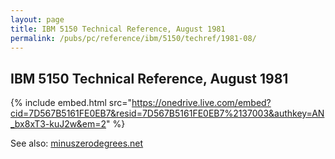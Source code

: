 ```yaml
---
layout: page
title: IBM 5150 Technical Reference, August 1981
permalink: /pubs/pc/reference/ibm/5150/techref/1981-08/
---
```


IBM 5150 Technical Reference, August 1981
-----------------------------------------

{% include embed.html src="https://onedrive.live.com/embed?cid=7D567B5161FE0EB7&resid=7D567B5161FE0EB7%2137003&authkey=AN_bx8xT3-kuJ2w&em=2" %}

See also: [minuszerodegrees.net](http://minuszerodegrees.net/manuals/IBM_5150_Technical_Reference_6025005_AUG81.pdf)
